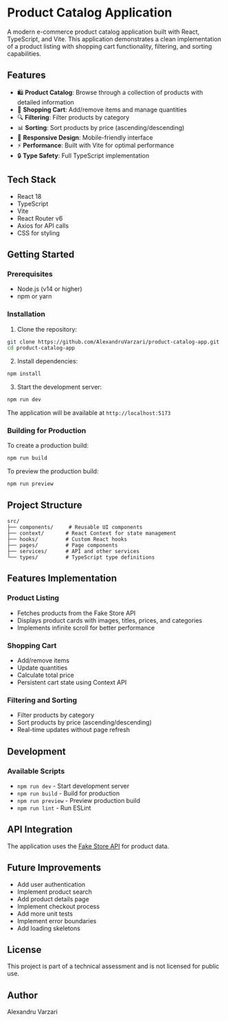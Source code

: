 # Product Catalog Application

A modern e-commerce product catalog application built with React, TypeScript, and Vite. This application demonstrates a clean implementation of a product listing with shopping cart functionality, filtering, and sorting capabilities.

## Features

- 🛍️ **Product Catalog**: Browse through a collection of products with detailed information
- 🛒 **Shopping Cart**: Add/remove items and manage quantities
- 🔍 **Filtering**: Filter products by category
- 📊 **Sorting**: Sort products by price (ascending/descending)
- 🎨 **Responsive Design**: Mobile-friendly interface
- ⚡ **Performance**: Built with Vite for optimal performance
- 🔒 **Type Safety**: Full TypeScript implementation

## Tech Stack

- React 18
- TypeScript
- Vite
- React Router v6
- Axios for API calls
- CSS for styling

## Getting Started

### Prerequisites

- Node.js (v14 or higher)
- npm or yarn

### Installation

1. Clone the repository:

```bash
git clone https://github.com/AlexandruVarzari/product-catalog-app.git
cd product-catalog-app
```

2. Install dependencies:

```bash
npm install
```

3. Start the development server:

```bash
npm run dev
```

The application will be available at `http://localhost:5173`

### Building for Production

To create a production build:

```bash
npm run build
```

To preview the production build:

```bash
npm run preview
```

## Project Structure

```
src/
├── components/     # Reusable UI components
├── context/       # React Context for state management
├── hooks/         # Custom React hooks
├── pages/         # Page components
├── services/      # API and other services
└── types/         # TypeScript type definitions
```

## Features Implementation

### Product Listing

- Fetches products from the Fake Store API
- Displays product cards with images, titles, prices, and categories
- Implements infinite scroll for better performance

### Shopping Cart

- Add/remove items
- Update quantities
- Calculate total price
- Persistent cart state using Context API

### Filtering and Sorting

- Filter products by category
- Sort products by price (ascending/descending)
- Real-time updates without page refresh

## Development

### Available Scripts

- `npm run dev` - Start development server
- `npm run build` - Build for production
- `npm run preview` - Preview production build
- `npm run lint` - Run ESLint

## API Integration

The application uses the [Fake Store API](https://fakestoreapi.com/) for product data.

## Future Improvements

- Add user authentication
- Implement product search
- Add product details page
- Implement checkout process
- Add more unit tests
- Implement error boundaries
- Add loading skeletons

## License

This project is part of a technical assessment and is not licensed for public use.

## Author

Alexandru Varzari
